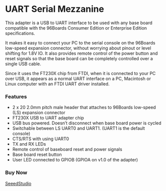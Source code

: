 <!--
---
name: UART Serial Mezzanine
class: board
type: Mezzanine
description: USB to UART interface to be used with any base board compatible with the 96Boards
url: https://www.96boards.org/product/uartserial/
github: https://github.com/96boards/documentation/tree/master/mezzanine/uartserial
schematic: https://github.com/96boards/96boards-uart/raw/master/96boards-uart.pdf
buy: http://linaro.co/uart-seeed
image: 'uart-serial-mezzanine.jpg'
pincount: 40
eeprom: no
power:
  '35':
  '37':
  '4':
  '6':
ground:
  '1':
  '2':
  '39':
  '40':
pin:
  '15':
    mode: i2c
  '17':
    mode: i2c
  '19':
    mode: i2c
  '21':
    mode: i2c
  '3':
    mode: uart
  '5':
    mode: uart
  '7':
    mode: uart
  '9':
    mode: uart
  '11':
    mode: uart
  '13':
    mode: uart
  '24':
    mode: gpio


-->

# UART Serial Mezzanine
This adapter is a USB to UART interface to be used with any base board compatible with the 96Boards Consumer Edition or Enterprise Edition specifications.

It makes it easy to connect your PC to the serial console on the 96Boards low-speed expansion connector, without worrying about pinout or level shifting for 1.8V IO. It also provides remote control of the power button and reset signals so that the base board can be completely controlled over a single USB cable.

Since it uses the FT230X chip from FTDI, when it is connected to your PC over USB, it appears as a normal UART interface on a PC, Macintosh or Linux computer with an FTDI UART driver installed.

### Features
- 2 x 20 2.0mm pitch male header that attaches to 96Boards low-speed (LS) expansion connector
- FT230X USB to UART adapter chip	 
- USB bus powered. Doesn’t disconnect when base board power is cycled	 
- Switchable between LS UART0 and UART1. (UART1 is the default console)	 
- CTS/RTS with using UART0	 
- TX and RX LEDs	 
- Remote control of baseboard reset and power signals	 
- Base board reset button	 	 
- User LED connected to GPIOB (GPIOA on v1.0 of the adapter)

### Buy Now
[SeeedStudio](http://linaro.co/uart-seeed)
